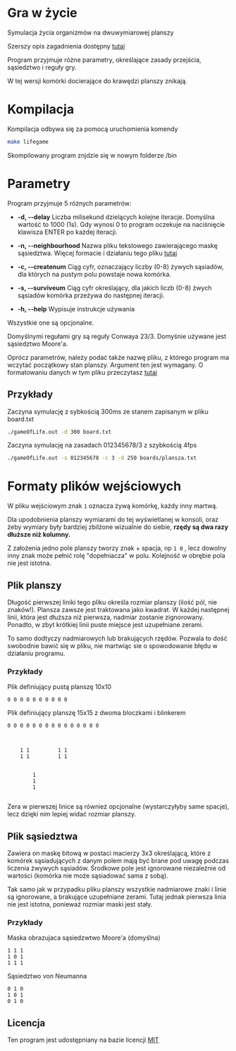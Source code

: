 # Gra w życie

Symulacja życia organizmów na dwuwymiarowej planszy

Szerszy opis zagadnienia dostępny [tutaj](https://pl.wikipedia.org/wiki/Gra_w_%C5%BCycie)

Program przyjmuje różne parametry, określające zasady przejścia, sąsiedztwo i reguły gry.

W tej wersji komórki docierające do krawędzi planszy znikają.

# Kompilacja

Kompilacja odbywa się za pomocą uruchomienia komendy

```bash
make lifegame
```

Skompilowany program znjdzie się w nowym folderze /bin

# Parametry

Program przyjmuje 5 różnych parametrów:

-   **-d, --delay**
    Liczba milisekund dzielących kolejne iteracje. Domyślna wartość to 1000 (1s). Gdy wynosi 0 to program oczekuje na naciśnięcie klawisza ENTER po każdej iteracji.

-   **-n, --neighbourhood**
    Nazwa pliku tekstowego zawierającego maskę sąsiedztwa. Więcej formacie i działaniu tego pliku [tutaj](#plik-sąsiedztwa)
-   **-c, --createnum**
    Ciąg cyfr, oznaczający liczby (0-8) żywych sąsiadów, dla których na pustym polu powstaje nowa komórka.
-   **-s, --surviveum**
    Ciąg cyfr określający, dla jakich liczb (0-8) żwych sąsiadów komórka przeżywa do następnej iteracji.
-   **-h, --help**
    Wypisuje instrukcje używania

Wszystkie one są opcjonalne.

Domyślnymi regułami gry są reguły Conwaya 23/3. Domyśnie używane jest sąsiedztwo Moore'a.

Oprócz parametrów, należy podać także nazwę pliku, z którego program ma wczytać początkowy stan planszy. Argument ten jest wymagany. O formatowaniu danych w tym pliku przeczytasz [tutaj](#plik-planszy)

## Przykłady

Zaczyna symulację z sybkością 300ms ze stanem zapisanym w pliku board.txt

```bash
./gameOfLife.out -d 300 board.txt
```

Zaczyna symulację na zasadach 012345678/3 z szybkością 4fps

```bash
./gameOfLife.out -s 012345678 -c 3 -d 250 boards/plansza.txt
```

# Formaty plików wejściowych

W pliku wejściowym znak `1` oznacza żywą komórkę, każdy inny martwą.

Dla upodobnienia planszy wymiarami do tej wyświetlanej w konsoli, oraz żeby wymiary były bardziej zbilżone wizualnie do siebie, **rzędy są dwa razy dłuższe niż kolumny.**

Z założenia jedno pole planszy tworzy znak + spacja, np `1 0` , lecz dowolny inny znak może pełnić rolę "dopełniacza" w polu. Kolejność w obrębie pola nie jest istotna.

## Plik planszy

Długość pierwszej liniki tego pliku określa rozmiar planszy (ilość pól, nie znaków!).
Plansza zawsze jest traktowana jako kwadrat.
W każdej następnej linii, która jest dłuższa niż pierwsza, nadmiar zostanie zignorowany.
Ponadto, w zbyt krótkiej linii puste miejsce jest uzupełniane zerami.

To samo dodtyczy nadmiarowych lub brakujących rzędów.
Pozwala to dość swobodnie bawić się w pliku, nie martwiąc sie o spowodowanie błędu w działaniu programu.

### Przykłady

Plik definiujący pustą planszę 10x10

```
0 0 0 0 0 0 0 0 0 0
```

Plik definiujący planszę 15x15 z dwoma bloczkami i blinkerem

```
0 0 0 0 0 0 0 0 0 0 0 0 0 0 0



    1 1         1 1
    1 1         1 1


        1
        1
        1


```

Zera w pierwszej linice są również opcjonalne (wystarczyłyby same spacje), lecz dzięki nim lepiej widać rozmiar planszy.

## Plik sąsiedztwa

Zawiera on maskę bitową w postaci macierzy 3x3 określającą, które z komórek sąsiadujących z danym polem mają być brane pod uwagę podczas liczenia żwywych sąsiadów.
Środkowe pole jest ignorowane niezależnie od wartości (komórka nie może sąsiadować sama z sobą).

Tak samo jak w przypadku pliku planszy wszystkie nadmiarowe znaki i linie są ignorowane, a brakujące uzupełniane zerami.
Tutaj jednak pierwsza linia nie jest istotna, ponieważ rozmiar maski jest stały.

### Przykłady

Maska obrazujaca sąsiedzwtwo Moore'a (domyślna)

```
1 1 1
1 0 1
1 1 1
```

Sąsiedztwo von Neumanna

```
0 1 0
1 0 1
0 1 0
```

## Licencja

Ten program jest udostępniany na bazie licencji [MIT](./../LICENSE)
